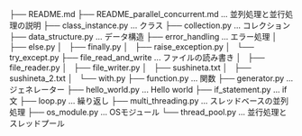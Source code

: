 
├── README.md
├── README_parallel_concurrent.md ... 並列処理と並行処理の説明
├── class_instance.py ... クラス
├── collection.py ... コレクション
├── data_structure.py ... データ構造
├── error_handling ... エラー処理
│   ├── else.py
│   ├── finally.py
│   ├── raise_exception.py
│   └── try_except.py
├── file_read_and_write ... ファイルの読み書き
│   ├── file_reader.py
│   ├── file_writer.py
│   ├── sushineta.txt
│   ├── sushineta_2.txt
│   └── with.py
├── function.py ... 関数
├── generator.py ... ジェネレーター
├── hello_world.py ... Hello world
├── if_statement.py ... if文
├── loop.py ... 繰り返し
├── multi_threading.py ... スレッドベースの並列処理
├── os_module.py ... OSモジュール
└── thread_pool.py ... 並行処理とスレッドプール
